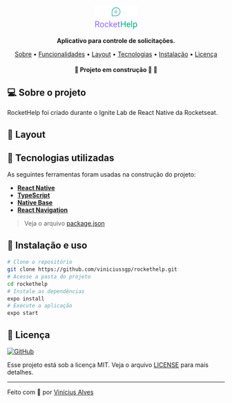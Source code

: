 <p align="center">
  <img width="20%" src="./src/assets/logo_primary.svg" />
</p>

<p align="center">
    <strong>Aplicativo para controle de solicitações.</strong>
</p>

<!-- <p align="center">
  <img alt="GitHub repo size" src="https://img.shields.io/github/repo-size/mateusabelli/ignite-todo-app">
  <img alt="GitHub" src="https://img.shields.io/github/license/mateusabelli/ignite-todo-app">
  <img alt="GitHub language count" src="https://img.shields.io/github/languages/count/mateusabelli/ignite-todo-app">
  <img alt="GitHub Repo stars" src="https://img.shields.io/github/stars/mateusabelli/ignite-todo-app?style=social">
</p> -->

<p align="center">
 <a href="#-sobre-o-projeto">Sobre</a> •
 <a href="#-funcionalidades">Funcionalidades</a> • 
 <a href="#-layout">Layout</a> • 
 <a href="#-tecnologias-utilizadas">Tecnologias</a> • 
 <a href="#-instalação-e-uso">Instalação</a> • 
 <a href="#-licença">Licença</a>
</p>

<h4 align="center"> 
	🚧  Projeto em construção 🚀 🚧
</h4>

## 💻 Sobre o projeto

RocketHelp foi criado durante o Ignite Lab de React Native da Rocketseat.

<!-- <p align="center">
  <img src=".github/app-preview.gif">
</p> -->


<!-- ## ☑ Funcionalidades

- [x] Inserir tarefas
  - [x] Inserção com enter
  - [x] Verificação de campo vazio
- [x] Alterar estado da tarefa
  - [x] Marcar como concluído
  - [x] Apagar tarefa
- [x] Responsividade em telas menores
  - [x] Redução do tamanho de fonte
  - [x] Redução do tamanho de elementos
- [x] Navegação total por teclado -->


## 🎨 Layout

<!-- <p align="left">       
  <img src="./.github/mobile-screenshot-1.png" width="35%">
  <img src="./.github/mobile-screenshot-2.png" width="35%">
</p> -->

## 🔨 Tecnologias utilizadas

As seguintes ferramentas foram usadas na construção do projeto:

- **[React Native](https://reactnative.dev/)**
- **[TypeScript](https://www.typescriptlang.org/)**
- **[Native Base](https://nativebase.io/)**
- **[React Navigation](https://reactnavigation.org/)**

> Veja o arquivo [package.json](https://github.com/viniciussgp/rockethelp/blob/main/package.json)

## 🚀 Instalação e uso

```bash
# Clone o repositório
git clone https://github.com/viniciussgp/rockethelp.git
# Acesse a pasta do projeto
cd rockethelp
# Instale as dependências
expo install
# Execute a aplicação
expo start
```


## 📝 Licença

<a href="https://opensource.org/licenses/MIT">
    <img alt="GitHub" src="https://img.shields.io/github/license/mateusabelli/ignite-todo-app">
</a>

Esse projeto está sob a licença MIT. Veja o arquivo [LICENSE](./LICENSE.md) para mais detalhes.

---

Feito com 💜 por [Vinícius Alves](https://github.com/viniciussgp)